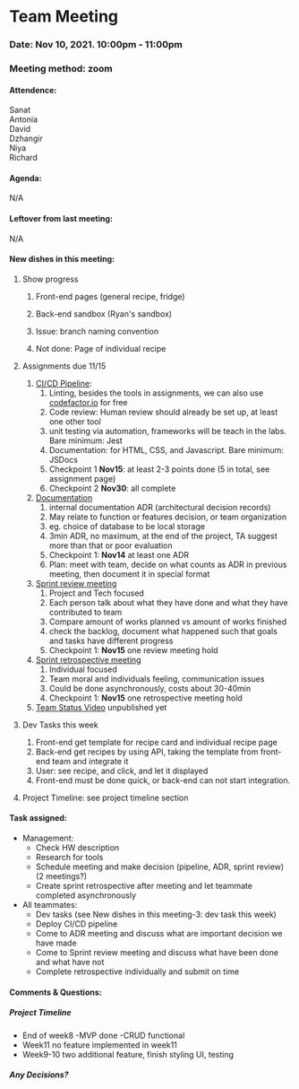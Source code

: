# Team Meeting

### Date: Nov 10, 2021. 10:00pm - 11:00pm

### Meeting method: zoom

  

#### Attendence:

Sanat <br>
Antonia <br>
David <br>
Dzhangir <br>
Niya <br>
Richard <br>

  

#### Agenda:

N/A

#### Leftover from last meeting:

N/A

#### New dishes in this meeting:

1. Show progress

	1. Front-end pages (general recipe, fridge)

	2. Back-end sandbox (Ryan's sandbox)

	3. Issue: branch naming convention

	4. Not done: Page of individual recipe

2. Assignments due 11/15

	1. [CI/CD Pipeline]([https://canvas.ucsd.edu/courses/30736/assignments/361762](https://canvas.ucsd.edu/courses/30736/assignments/361762)):
		1. Linting, besides the tools in assignments, we can also use [codefactor.io](http://codefactor.io/) for free
		2. Code review: Human review should already be set up, at least one other tool
		3. unit testing via automation, frameworks will be teach in the labs. Bare minimum: Jest
		4. Documentation: for HTML, CSS, and Javascript. Bare minimum: JSDocs
		5. Checkpoint 1 **Nov15**: at least 2-3 points done (5 in total, see assignment page)
		6. Checkpoint 2 **Nov30**: all complete
	2. [Documentation](https://canvas.ucsd.edu/courses/30736/assignments/361763)
		1. internal documentation ADR (architectural decision records)
		2. May relate to function or features decision, or team organization
		3. eg. choice of database to be local storage
		4. 3min ADR, no maximum, at the end of the project, TA suggest more than that or poor evaluation
		5. Checkpoint 1: **Nov14** at least one ADR
		6. Plan: meet with team, decide on what counts as ADR in previous meeting, then document it in special format
	3. [Sprint review meeting](https://canvas.ucsd.edu/courses/30736/assignments/361759)
		1. Project and Tech focused
		2. Each person talk about what they have done and what they have contributed to team
		3. Compare amount of works planned vs amount of works finished
		4. check the backlog, document what happened such that goals and tasks have different progress
		5. Checkpoint 1: **Nov15** one review meeting hold
	4. [Sprint retrospective meeting](https://canvas.ucsd.edu/courses/30736/assignments/361758)
		1. Individual focused
		2. Team moral and individuals feeling, communication issues
		3. Could be done asynchronously, costs about 30-40min
		4. Checkpoint 1: **Nov15** one retrospective meeting hold
	5. [Team Status Video]() unpublished yet
3. Dev Tasks this week
	1. Front-end get template for recipe card and individual recipe page
	2. Back-end get recipes by using API, taking the template from front-end team and integrate it
	3. User: see recipe, and click, and let it displayed
	4. Front-end must be done quick, or back-end can not start integration.
4. Project Timeline: see project timeline section

#### Task assigned:
* Management:
	* Check HW description
	* Research for tools
	* Schedule meeting and make decision (pipeline, ADR, sprint review) (2 meetings?)
	* Create sprint retrospective after meeting and let teammate completed asynchronously
* All teammates:
	* Dev tasks (see New dishes in this meeting-3: dev task this week)
	* Deploy CI/CD pipeline
	* Come to ADR meeting and discuss what are important decision we have made
	* Come to Sprint review meeting and discuss what have been done and what have not
	* Complete retrospective individually and submit on time

#### Comments & Questions:

##### Project Timeline
* End of week8 -MVP done -CRUD functional
* Week11 no feature implemented in week11
* Week9-10 two additional feature, finish styling UI, testing

##### Any Decisions?